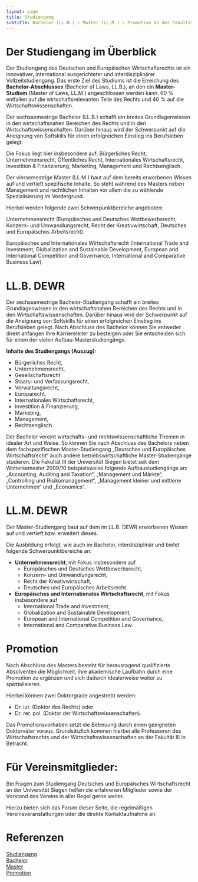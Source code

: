 ```yaml
---
layout: page
title: Studiengang
subtitle: Bachelor (LL.B.) – Master (LL.M.) – Promotion an der Fakultät III Wirtschaftswissenschaften, Wirtschaftsinformatik und Wirtschaftsrecht der Universität Siegen
---
```


# Der Studiengang im Überblick

Der Studiengang des Deutschen und Europäischen Wirtschaftsrechts ist ein innovativer, international ausgerichteter und interdisziplinärer Vollzeitstudiengang. Das erste Ziel des Studiums ist die Erreichung des __Bachelor-Abschlusses__ (Bachelor of Laws, LL.B.), an den ein __Master-Studium__ (Master of Laws, LL.M.) angeschlossen werden kann. 60 % entfallen auf die wirtschaftsrelevanten Teile des Rechts und 40 % auf die Wirtschaftswissenschaften.

Der sechssemestrige Bachelor (LL.B.) schafft ein breites Grundlagenwissen in den wirtschaftsnahen Bereichen des Rechts und in den Wirtschaftswissenschaften. Darüber hinaus wird der Schwerpunkt auf die Aneignung von Softskills für einen erfolgreichen Einstieg ins Berufsleben gelegt.

Die Fokus liegt hier insbesondere auf:
Bürgerliches Recht, Unternehmensrecht, Öffentliches Recht, Internationales Wirtschaftsrecht, Investition & Finanzierung, Marketing, Management und Rechtsenglisch.

Der viersemestrige Master (LL.M.) baut auf dem bereits erworbenen Wissen auf und vertieft spezifische Inhalte. So steht während des Masters neben Management und rechtlichen Inhalten vor allem die zu wählende Spezialisierung im Vordergrund.

Hierbei werden folgende zwei Schwerpunktbereiche angeboten:

Unternehmensrecht (Europäisches und Deutsches Wettbewerbsrecht, Konzern- und Umwandlungsrecht, Recht der Kreativwirtschaft, Deutsches und Europäisches Arbeitsrecht).

Europäisches und Internationales Wirtschaftsrecht (International Trade and Investment, Globalization and Sustainable Development, European and International Competition and Governance, International and Comparative Business Law).



# LL.B. DEWR

Der sechssemestrige Bachelor-Studiengang schafft ein breites Grundlagenwissen in den wirtschaftsnahen Bereichen des Rechts und in den Wirtschaftswissenschaften. Darüber hinaus wird der Schwerpunkt auf die Aneignung von Softskills für einen erfolgreichen Einstieg ins Berufsleben gelegt. Nach Abschluss des Bachelor können Sie entweder direkt anfangen Ihre Karriereleiter zu besteigen oder Sie entscheiden sich für einen der vielen Aufbau-Masterstudiengänge.

__Inhalte des Studiengangs (Auszug):__

  * Bürgerliches Recht,
  * Unternehmensrecht,
  * Gesellschaftsrecht
  * Staats- und Verfassungsrecht,
  * Verwaltungsrecht,
  * Europarecht,
  * Internationales Wirtschaftsrecht,
  * Investition & Finanzierung,
  * Marketing,
  * Management,
  * Rechtsenglisch.

Der Bachelor vereint wirtschafts- und rechtswissenschaftliche Themen in idealer Art und Weise. So können Sie nach Abschluss des Bachelors neben dem fachspezifischen Master-Studiengang „Deutsches und Europäisches Wirtschaftsrecht“ auch andere betriebswirtschaftliche Master-Studiengänge studieren. Die Fakultät III der Universität Siegen bietet seit dem Wintersemester 2009/10 beispielsweise folgende Aufbaustudiengänge an: „Accounting, Auditing and Taxation“, „Management und Märkte“, „Controlling und Risikomanagement“, „Management kleiner und mittlerer Unternehmen“ und „Economics“.


# LL.M. DEWR

Der Master-Studiengang baut auf dem im LL.B. DEWR erworbenen Wissen auf und vertieft bzw. erweitert dieses.

Die Ausbildung erfolgt, wie auch im Bachelor, interdisziplinär und bietet folgende Schwerpunktbereiche an:

  * __Unternehmensrecht__, mit Fokus insbesondere auf
      * Europäisches und Deutsches Wettbewerbsrecht,
      * Konzern- und Umwandlungsrecht,
      * Recht der Kreativwirtschaft,
      * Deutsches und Europäisches Arbeitsrecht.
  * __Europäisches und Internationales Wirtschaftsrecht__, mit Fokus insbesondere auf
      * International Trade and Investment,
      * Globalization and Sustainable Development,
      * European and International Competition and Governance,
      * International and Comparative Business Law.


# Promotion

Nach Abschluss des Masters besteht für herausragend qualifizierte Absolventen die Möglichkeit, ihre akademische Laufbahn durch eine Promotion zu ergänzen und sich dadurch idealerweise weiter zu spezialisieren.

Hierbei können zwei Doktorgrade angestrebt werden:

  * Dr. iur. (Doktor des Rechts) oder
  * Dr. rer. pol. (Doktor der Wirtschaftswissenschaften).

Das Promotionsvorhaben setzt die Betreuung durch einen geeigneten Doktorvater voraus. Grundsätzlich kommen hierbei alle Professoren des Wirtschaftsrechts und der Wirtschaftswissenschaften an der Fakultät III in Betracht.


# Für Vereinsmitglieder:

Bei Fragen zum Studiengang Deutsches und Europäisches Wirtschaftsrecht an der Universität Siegen helfen die erfahrenen Mitglieder sowie der Vorstand des Vereins in aller Regel gerne weiter.

Hierzu bieten sich das Forum dieser Seite, die regelmäßigen Vereinsveranstaltungen oder die direkte Kontaktaufnahme an.


# Referenzen

[Studiengang](http://www.wiwi.uni-siegen.de/dewr/)  
[Bachelor](http://www.wiwi.uni-siegen.de/dewr/subject/bachelor)  
[Master](http://www.wiwi.uni-siegen.de/dewr/subject/master)  
[Promotion](http://www.wiwi.uni-siegen.de/dewr/subject/promotion)  
